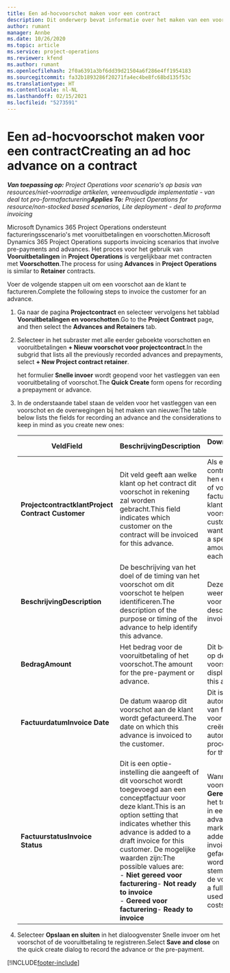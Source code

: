 ```yaml
---
title: Een ad-hocvoorschot maken voor een contract
description: Dit onderwerp bevat informatie over het maken van een voorschot op een contract als dat nodig is.
author: rumant
manager: Annbe
ms.date: 10/26/2020
ms.topic: article
ms.service: project-operations
ms.reviewer: kfend
ms.author: rumant
ms.openlocfilehash: 2f0a6391a3bf6dd39d21504a6f286e4ff1954183
ms.sourcegitcommit: fa32b1893286f20271fa4ec4be8fc68bd135f53c
ms.translationtype: HT
ms.contentlocale: nl-NL
ms.lasthandoff: 02/15/2021
ms.locfileid: "5273591"
---
```

# <a name="creating-an-ad-hoc-advance-on-a-contract"></a><span data-ttu-id="e195c-103">Een ad-hocvoorschot maken voor een contract</span><span class="sxs-lookup"><span data-stu-id="e195c-103">Creating an ad hoc advance on a contract</span></span>

<span data-ttu-id="e195c-104">_**Van toepassing op:** Project Operations voor scenario's op basis van resources/niet-voorradige artikelen, vereenvoudigde implementatie - van deal tot pro-formafacturering_</span><span class="sxs-lookup"><span data-stu-id="e195c-104">_**Applies To:** Project Operations for resource/non-stocked based scenarios, Lite deployment - deal to proforma invoicing_</span></span>

<span data-ttu-id="e195c-105">Microsoft Dynamics 365 Project Operations ondersteunt factureringsscenario's met vooruitbetalingen en voorschotten.</span><span class="sxs-lookup"><span data-stu-id="e195c-105">Microsoft Dynamics 365 Project Operations supports invoicing scenarios that involve pre-payments and advances.</span></span> <span data-ttu-id="e195c-106">Het proces voor het gebruik van **Vooruitbetalingen** in **Project Operations** is vergelijkbaar met contracten met **Voorschotten**.</span><span class="sxs-lookup"><span data-stu-id="e195c-106">The process for using **Advances** in **Project Operations** is similar to **Retainer** contracts.</span></span> 

<span data-ttu-id="e195c-107">Voer de volgende stappen uit om een voorschot aan de klant te factureren.</span><span class="sxs-lookup"><span data-stu-id="e195c-107">Complete the following steps to invoice the customer for an advance.</span></span>

1. <span data-ttu-id="e195c-108">Ga naar de pagina **Projectcontract** en selecteer vervolgens het tabblad **Vooruitbetalingen en voorschotten**.</span><span class="sxs-lookup"><span data-stu-id="e195c-108">Go to the **Project Contract** page, and then select the **Advances and Retainers** tab.</span></span>
2. <span data-ttu-id="e195c-109">Selecteer in het subraster met alle eerder geboekte voorschotten en vooruitbetalingen **+ Nieuw voorschot voor projectcontract**.</span><span class="sxs-lookup"><span data-stu-id="e195c-109">In the subgrid that lists all the previously recorded advances and prepayments, select **+ New Project contract retainer**.</span></span> 

    <span data-ttu-id="e195c-110">het formulier **Snelle invoer** wordt geopend voor het vastleggen van een vooruitbetaling of voorschot.</span><span class="sxs-lookup"><span data-stu-id="e195c-110">The **Quick Create** form opens for recording a prepayment or advance.</span></span>
    
3. <span data-ttu-id="e195c-111">In de onderstaande tabel staan de velden voor het vastleggen van een voorschot en de overwegingen bij het maken van nieuwe:</span><span class="sxs-lookup"><span data-stu-id="e195c-111">The table below lists the fields for recording an advance and the considerations to keep in mind as you create new ones:</span></span>

    | <span data-ttu-id="e195c-112">Veld</span><span class="sxs-lookup"><span data-stu-id="e195c-112">Field</span></span> | <span data-ttu-id="e195c-113">Beschrijving</span><span class="sxs-lookup"><span data-stu-id="e195c-113">Description</span></span> | <span data-ttu-id="e195c-114">Downstreamimpact</span><span class="sxs-lookup"><span data-stu-id="e195c-114">Downstream impact</span></span> |
    | --- | --- | --- |
    | <span data-ttu-id="e195c-115">**Projectcontractklant**</span><span class="sxs-lookup"><span data-stu-id="e195c-115">**Project Contract Customer**</span></span> | <span data-ttu-id="e195c-116">Dit veld geeft aan welke klant op het contract dit voorschot in rekening zal worden gebracht.</span><span class="sxs-lookup"><span data-stu-id="e195c-116">This field indicates which customer on the contract will be invoiced for this advance.</span></span> | <span data-ttu-id="e195c-117">Als er meerdere klanten in het contract staan en u aan elk van hen een specifiek vooruitbetaling of voorschotbedrag wilt factureren, maakt u voor elke klant afzonderlijk een voorschot.</span><span class="sxs-lookup"><span data-stu-id="e195c-117">If you have multiple customers on the contract and want to invoice each of them for a specific retainer or advance amount, create an advance for each customer individually.</span></span> |
    | <span data-ttu-id="e195c-118">**Beschrijving**</span><span class="sxs-lookup"><span data-stu-id="e195c-118">**Description**</span></span> | <span data-ttu-id="e195c-119">De beschrijving van het doel of de timing van het voorschot om dit voorschot te helpen identificeren.</span><span class="sxs-lookup"><span data-stu-id="e195c-119">The description of the purpose or timing of the advance to help identify this advance.</span></span> | <span data-ttu-id="e195c-120">Deze omschrijving wordt weergegeven op de factuurregel voor dit voorschot.</span><span class="sxs-lookup"><span data-stu-id="e195c-120">This description is displayed on the invoice line for this advance.</span></span> |
    | <span data-ttu-id="e195c-121">**Bedrag**</span><span class="sxs-lookup"><span data-stu-id="e195c-121">**Amount**</span></span> | <span data-ttu-id="e195c-122">Het bedrag voor de vooruitbetaling of het voorschot.</span><span class="sxs-lookup"><span data-stu-id="e195c-122">The amount for the pre-payment or advance.</span></span> | <span data-ttu-id="e195c-123">Dit bedrag wordt weergegeven op de factuurregel voor dit voorschot.</span><span class="sxs-lookup"><span data-stu-id="e195c-123">This amount is displayed on the invoice line for this advance.</span></span> |
    | <span data-ttu-id="e195c-124">**Factuurdatum**</span><span class="sxs-lookup"><span data-stu-id="e195c-124">**Invoice Date**</span></span> | <span data-ttu-id="e195c-125">De datum waarop dit voorschot aan de klant wordt gefactureerd.</span><span class="sxs-lookup"><span data-stu-id="e195c-125">The date on which this advance is invoiced to the customer.</span></span> | <span data-ttu-id="e195c-126">Dit is de datum voor het automatische aanmaakproces van facturen om een factuurregel voor dit voorschot te creëren.</span><span class="sxs-lookup"><span data-stu-id="e195c-126">This is the date for the automated invoice creation process to create an invoice line for this advance.</span></span> |
    | <span data-ttu-id="e195c-127">**Factuurstatus**</span><span class="sxs-lookup"><span data-stu-id="e195c-127">**Invoice Status**</span></span> | <span data-ttu-id="e195c-128">Dit is een optie-instelling die aangeeft of dit voorschot wordt toegevoegd aan een conceptfactuur voor deze klant.</span><span class="sxs-lookup"><span data-stu-id="e195c-128">This is an option setting that indicates whether this advance is added to a draft invoice for this customer.</span></span> <span data-ttu-id="e195c-129">De mogelijke waarden zijn:</span><span class="sxs-lookup"><span data-stu-id="e195c-129">The possible values are:</span></span></br><span data-ttu-id="e195c-130">- **Niet gereed voor facturering**</span><span class="sxs-lookup"><span data-stu-id="e195c-130">- **Not ready to invoice**</span></span></br><span data-ttu-id="e195c-131">- **Gereed voor facturering**</span><span class="sxs-lookup"><span data-stu-id="e195c-131">- **Ready to invoice**</span></span> | <span data-ttu-id="e195c-132">Wanneer een voorschot of vooruitbetaling is gemarkeerd als **Gereed voor facturering**, wordt het toegevoegd als een regeltijd in een conceptfactuur.</span><span class="sxs-lookup"><span data-stu-id="e195c-132">When an advance or pre-payment is marked as **Ready to invoice**, it is added as a line time on a draft invoice.</span></span> <span data-ttu-id="e195c-133">Alleen een volledig gefactureerd voorschot kan worden gebruikt om af te stemmen met projectkosten voor de volgende factuurperiode.</span><span class="sxs-lookup"><span data-stu-id="e195c-133">Only a fully invoiced advance can be used to reconcile against project costs for the next invoice period.</span></span> |

4. <span data-ttu-id="e195c-134">Selecteer **Opslaan en sluiten** in het dialoogvenster Snelle invoer om het voorschot of de vooruitbetaling te registreren.</span><span class="sxs-lookup"><span data-stu-id="e195c-134">Select **Save and close** on the quick create dialog to record the advance or the pre-payment.</span></span>


[!INCLUDE[footer-include](../../includes/footer-banner.md)]